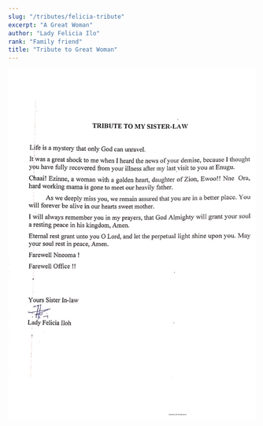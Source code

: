```yaml
---
slug: "/tributes/felicia-tribute"
excerpt: "A Great Woman"
author: "Lady Felicia Ilo"
rank: "Family friend"
title: "Tribute to Great Woman"
---
```

![mary](../images/scan8.jpg)